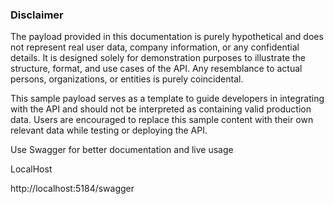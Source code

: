 ### Disclaimer

The payload provided in this documentation is purely hypothetical and does not represent real user data, company information, or any confidential details. It is designed solely for demonstration purposes to illustrate the structure, format, and use cases of the API. Any resemblance to actual persons, organizations, or entities is purely coincidental.

This sample payload serves as a template to guide developers in integrating with the API and should not be interpreted as containing valid production data. Users are encouraged to replace this sample content with their own relevant data while testing or deploying the API.

Use Swagger for better documentation and live usage

LocalHost

http://localhost:5184/swagger